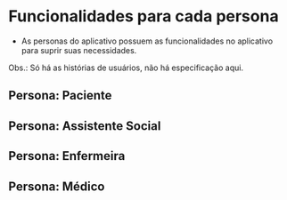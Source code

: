 # Funcionalidades para cada persona
- As personas do aplicativo possuem as funcionalidades no aplicativo para suprir suas necessidades.

Obs.: Só há as histórias de usuários, não há especificação aqui.

## Persona: Paciente

## Persona: Assistente Social

## Persona: Enfermeira

## Persona: Médico
